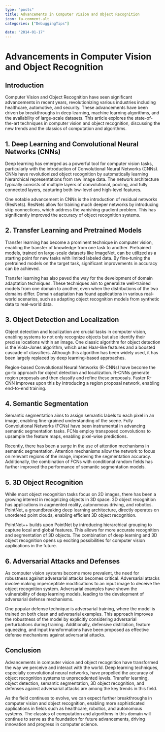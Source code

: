 ```yaml
---
type: "posts"
title: Advancements in Computer Vision and Object Recognition
icon: fa-comment-alt
categories: ["DebuggingTips"]

date: "2014-01-17"
---
```




# Advancements in Computer Vision and Object Recognition

## Introduction

Computer Vision and Object Recognition have seen significant advancements in recent years, revolutionizing various industries including healthcare, automotive, and security. These advancements have been driven by breakthroughs in deep learning, machine learning algorithms, and the availability of large-scale datasets. This article explores the state-of-the-art techniques in computer vision and object recognition, discussing the new trends and the classics of computation and algorithms.

## 1. Deep Learning and Convolutional Neural Networks (CNNs)

Deep learning has emerged as a powerful tool for computer vision tasks, particularly with the introduction of Convolutional Neural Networks (CNNs). CNNs have revolutionized object recognition by automatically learning hierarchical representations from raw image data. The network architecture typically consists of multiple layers of convolutional, pooling, and fully connected layers, capturing both low-level and high-level features.

One notable advancement in CNNs is the introduction of residual networks (ResNets). ResNets allow for training much deeper networks by introducing skip connections, which address the vanishing gradient problem. This has significantly improved the accuracy of object recognition systems.

## 2. Transfer Learning and Pretrained Models

Transfer learning has become a prominent technique in computer vision, enabling the transfer of knowledge from one task to another. Pretrained models, trained on large-scale datasets like ImageNet, can be utilized as a starting point for new tasks with limited labeled data. By fine-tuning the pretrained models on the target task, significant improvements in accuracy can be achieved.

Transfer learning has also paved the way for the development of domain adaptation techniques. These techniques aim to generalize well-trained models from one domain to another, even when the distributions of the two domains differ. Domain adaptation has found applications in various real-world scenarios, such as adapting object recognition models from synthetic data to real-world data.

## 3. Object Detection and Localization

Object detection and localization are crucial tasks in computer vision, enabling systems to not only recognize objects but also identify their precise locations within an image. One classic algorithm for object detection is the Viola-Jones algorithm, which uses Haar-like features and a boosted cascade of classifiers. Although this algorithm has been widely used, it has been largely replaced by deep learning-based approaches.

Region-based Convolutional Neural Networks (R-CNNs) have become the go-to approach for object detection and localization. R-CNNs generate region proposals and then classify and refine these proposals. Faster R-CNN improves upon this by introducing a region proposal network, enabling end-to-end training.

## 4. Semantic Segmentation

Semantic segmentation aims to assign semantic labels to each pixel in an image, enabling fine-grained understanding of the scene. Fully Convolutional Networks (FCNs) have been instrumental in advancing semantic segmentation tasks. FCNs employ transposed convolutions to upsample the feature maps, enabling pixel-wise predictions.

Recently, there has been a surge in the use of attention mechanisms in semantic segmentation. Attention mechanisms allow the network to focus on relevant regions of the image, improving the segmentation accuracy. Additionally, the combination of FCNs with conditional random fields has further improved the performance of semantic segmentation models.

## 5. 3D Object Recognition

While most object recognition tasks focus on 2D images, there has been a growing interest in recognizing objects in 3D space. 3D object recognition has applications in augmented reality, autonomous driving, and robotics. PointNet, a groundbreaking deep learning architecture, directly operates on unordered point clouds, enabling efficient 3D object recognition.

PointNet++ builds upon PointNet by introducing hierarchical grouping to capture local and global features. This allows for more accurate recognition and segmentation of 3D objects. The combination of deep learning and 3D object recognition opens up exciting possibilities for computer vision applications in the future.

## 6. Adversarial Attacks and Defenses

As computer vision systems become more prevalent, the need for robustness against adversarial attacks becomes critical. Adversarial attacks involve making imperceptible modifications to an input image to deceive the object recognition system. Adversarial examples have shown the vulnerability of deep learning models, leading to the development of adversarial defense mechanisms.

One popular defense technique is adversarial training, where the model is trained on both clean and adversarial examples. This approach improves the robustness of the model by explicitly considering adversarial perturbations during training. Additionally, defensive distillation, feature squeezing, and input transformations have been proposed as effective defense mechanisms against adversarial attacks.

## Conclusion

Advancements in computer vision and object recognition have transformed the way we perceive and interact with the world. Deep learning techniques, especially convolutional neural networks, have propelled the accuracy of object recognition systems to unprecedented levels. Transfer learning, object detection, semantic segmentation, 3D object recognition, and defenses against adversarial attacks are among the key trends in this field.

As the field continues to evolve, we can expect further breakthroughs in computer vision and object recognition, enabling more sophisticated applications in fields such as healthcare, robotics, and autonomous systems. The classics of computation and algorithms in this domain will continue to serve as the foundation for future advancements, driving innovation and progress in computer science.